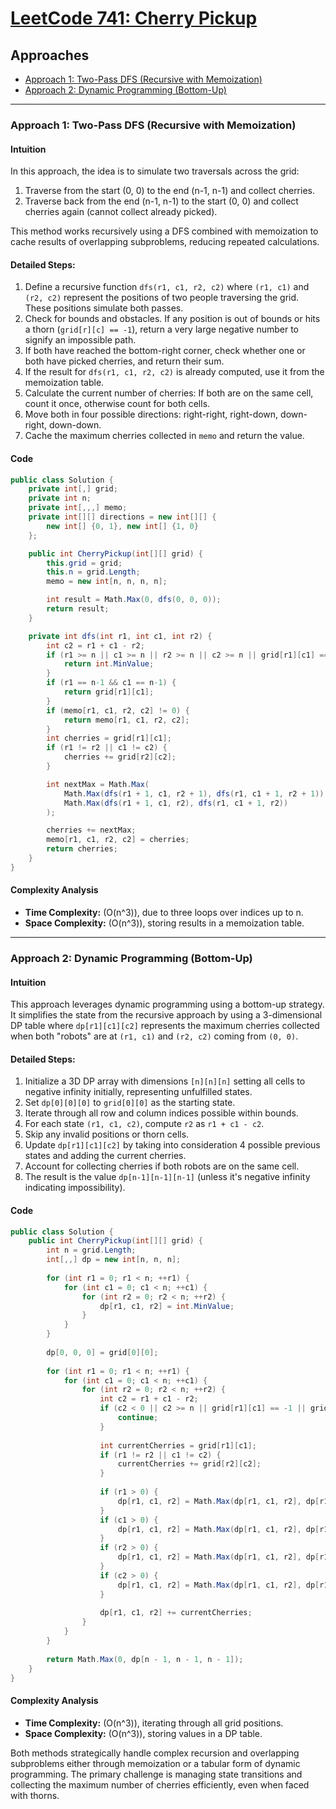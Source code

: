 # [LeetCode 741: Cherry Pickup](https://leetcode.com/problems/cherry-pickup/)

## Approaches

- [Approach 1: Two-Pass DFS (Recursive with Memoization)](#approach-1-two-pass-dfs)
- [Approach 2: Dynamic Programming (Bottom-Up)](#approach-2-dynamic-programming)

---

### Approach 1: Two-Pass DFS (Recursive with Memoization)

#### Intuition

In this approach, the idea is to simulate two traversals across the grid:
1. Traverse from the start (0, 0) to the end (n-1, n-1) and collect cherries.
2. Traverse back from the end (n-1, n-1) to the start (0, 0) and collect cherries again (cannot collect already picked).

This method works recursively using a DFS combined with memoization to cache results of overlapping subproblems, reducing repeated calculations.

#### Detailed Steps:

1. Define a recursive function `dfs(r1, c1, r2, c2)` where `(r1, c1)` and `(r2, c2)` represent the positions of two people traversing the grid. These positions simulate both passes.
2. Check for bounds and obstacles. If any position is out of bounds or hits a thorn (`grid[r][c] == -1`), return a very large negative number to signify an impossible path.
3. If both have reached the bottom-right corner, check whether one or both have picked cherries, and return their sum.
4. If the result for `dfs(r1, c1, r2, c2)` is already computed, use it from the memoization table.
5. Calculate the current number of cherries: If both are on the same cell, count it once, otherwise count for both cells.
6. Move both in four possible directions: right-right, right-down, down-right, down-down.
7. Cache the maximum cherries collected in `memo` and return the value.

#### Code

```csharp
public class Solution {
    private int[,] grid;
    private int n;
    private int[,,,] memo;
    private int[][] directions = new int[][] {
        new int[] {0, 1}, new int[] {1, 0}
    };

    public int CherryPickup(int[][] grid) {
        this.grid = grid;
        this.n = grid.Length;
        memo = new int[n, n, n, n];

        int result = Math.Max(0, dfs(0, 0, 0));
        return result;
    }

    private int dfs(int r1, int c1, int r2) {
        int c2 = r1 + c1 - r2;
        if (r1 >= n || c1 >= n || r2 >= n || c2 >= n || grid[r1][c1] == -1 || grid[r2][c2] == -1) {
            return int.MinValue;
        }
        if (r1 == n-1 && c1 == n-1) {
            return grid[r1][c1];
        }
        if (memo[r1, c1, r2, c2] != 0) {
            return memo[r1, c1, r2, c2];
        }
        int cherries = grid[r1][c1];
        if (r1 != r2 || c1 != c2) {
            cherries += grid[r2][c2];
        }

        int nextMax = Math.Max(
            Math.Max(dfs(r1 + 1, c1, r2 + 1), dfs(r1, c1 + 1, r2 + 1)),
            Math.Max(dfs(r1 + 1, c1, r2), dfs(r1, c1 + 1, r2))
        );

        cherries += nextMax;
        memo[r1, c1, r2, c2] = cherries;
        return cherries;
    }
}
```

#### Complexity Analysis

- **Time Complexity:** \(O(n^3)\), due to three loops over indices up to n.
- **Space Complexity:** \(O(n^3)\), storing results in a memoization table.

---

### Approach 2: Dynamic Programming (Bottom-Up)

#### Intuition

This approach leverages dynamic programming using a bottom-up strategy. It simplifies the state from the recursive approach by using a 3-dimensional DP table where `dp[r1][c1][c2]` represents the maximum cherries collected when both "robots" are at `(r1, c1)` and `(r2, c2)` coming from `(0, 0)`.

#### Detailed Steps:

1. Initialize a 3D DP array with dimensions `[n][n][n]` setting all cells to negative infinity initially, representing unfulfilled states.
2. Set `dp[0][0][0]` to `grid[0][0]` as the starting state.
3. Iterate through all row and column indices possible within bounds.
4. For each state `(r1, c1, c2)`, compute `r2` as `r1 + c1 - c2`.
5. Skip any invalid positions or thorn cells.
6. Update `dp[r1][c1][c2]` by taking into consideration 4 possible previous states and adding the current cherries.
7. Account for collecting cherries if both robots are on the same cell.
8. The result is the value `dp[n-1][n-1][n-1]` (unless it's negative infinity indicating impossibility).

#### Code

```csharp
public class Solution {
    public int CherryPickup(int[][] grid) {
        int n = grid.Length;
        int[,,] dp = new int[n, n, n];
        
        for (int r1 = 0; r1 < n; ++r1) {
            for (int c1 = 0; c1 < n; ++c1) {
                for (int r2 = 0; r2 < n; ++r2) {
                    dp[r1, c1, r2] = int.MinValue;
                }
            }
        }
        
        dp[0, 0, 0] = grid[0][0];
        
        for (int r1 = 0; r1 < n; ++r1) {
            for (int c1 = 0; c1 < n; ++c1) {
                for (int r2 = 0; r2 < n; ++r2) {
                    int c2 = r1 + c1 - r2;
                    if (c2 < 0 || c2 >= n || grid[r1][c1] == -1 || grid[r2][c2] == -1) {
                        continue;
                    }
                    
                    int currentCherries = grid[r1][c1];
                    if (r1 != r2 || c1 != c2) {
                        currentCherries += grid[r2][c2];
                    }
                    
                    if (r1 > 0) {
                        dp[r1, c1, r2] = Math.Max(dp[r1, c1, r2], dp[r1 - 1, c1, r2]);
                    }
                    if (c1 > 0) {
                        dp[r1, c1, r2] = Math.Max(dp[r1, c1, r2], dp[r1, c1 - 1, r2]);
                    }
                    if (r2 > 0) {
                        dp[r1, c1, r2] = Math.Max(dp[r1, c1, r2], dp[r1, c1, r2 - 1]);
                    }
                    if (c2 > 0) {
                        dp[r1, c1, r2] = Math.Max(dp[r1, c1, r2], dp[r1, c1 - 1, r2]);
                    }
                    
                    dp[r1, c1, r2] += currentCherries;
                }
            }
        }
        
        return Math.Max(0, dp[n - 1, n - 1, n - 1]);
    }
}
```

#### Complexity Analysis

- **Time Complexity:** \(O(n^3)\), iterating through all grid positions.
- **Space Complexity:** \(O(n^3)\), storing values in a DP table.

Both methods strategically handle complex recursion and overlapping subproblems either through memoization or a tabular form of dynamic programming. The primary challenge is managing state transitions and collecting the maximum number of cherries efficiently, even when faced with thorns.

